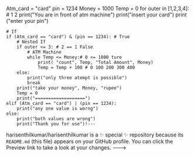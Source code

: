 Atm_card = "card"
pin = 1234
Money = 1000
Temp = 0
for outer in [1,2,3,4]: # 1 2
    print("You are in front of atm machine")
    print("insert your card")
    print ("enter your pin")

    # If
    if (Atm_card == "card") & (pin == 1234): # True
        # Nested If
        if outer <= 3: # 2 == 1 False
            # ATM Machine
            while Temp <= Money:# 0 <= 1000 ture
                print( "count", Temp, "Total Amount", Money)
                Temp = Temp + 100 # 0 100 200 300 400
        else:
            print("only three atempt is possible")
            break
        print("take your money", Money, "rupee")
        Temp = 0
        print("===================")
    elif (Atm_card == "card") | (pin == 1234):
        print("any one value is worng")
    else:
        print("both values are wrong")
        print("Thank you for use")!---
harisenthilkumar/harisenthilkumar is a ✨ special ✨ repository because its `README.md` (this file) appears on your GitHub profile.
You can click the Preview link to take a look at your changes.
--->
